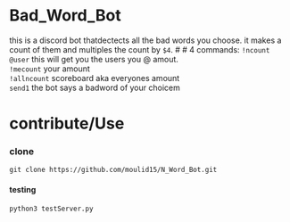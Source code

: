 # Bad_Word_Bot
this is a discord bot thatdectects all the bad words you choose. it makes a count of them and multiples the count by `$4`. # # 4 commands:
`!ncount @user` this will get you the users you @ amout.<br />
`!mecount` your amount <br />
 `!allncount` scoreboard aka everyones amount <br />
 `send1` the bot says a badword of your choicem <br />
# contribute/Use

### clone
```
git clone https://github.com/moulid15/N_Word_Bot.git

```
#### testing
```
python3 testServer.py

```


